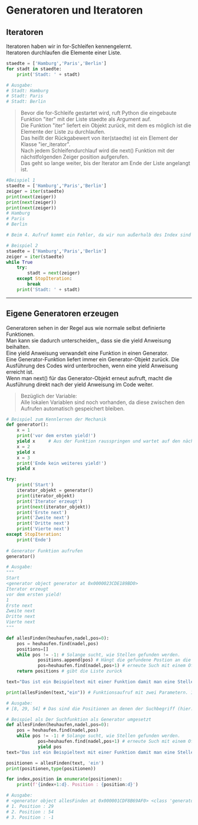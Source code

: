 # Generatoren und Iteratoren
## Iteratoren
Iteratoren haben wir in for-Schleifen kennengelernt.  
Iteratoren durchlaufen die Elemente einer Liste.  
```python
staedte = ['Hamburg','Paris','Berlin']
for stadt in staedte:
    print('Stadt: ' + stadt)

# Ausgabe:
# Stadt: Hamburg
# Stadt: Paris
# Stadt: Berlin
```
> Bevor die for-Schleife gestartet wird, ruft Python die eingebaute Funktion "iter" mit der Liste staedte als Argument auf.  
> Die Funktion "iter" liefert ein Objekt zurück, mit dem es möglich ist die Elemente der Liste zu durchlaufen.  
> Das heißt der Rückgabewert von iter(staedte) ist ein Element der Klasse "ier_iterator".  
> Nach jedem Schleifendurchlauf wird die next() Funktion mit der nächstfolgenden Zeiger position aufgerufen.  
> Das geht so lange weiter, bis der Iterator am Ende der Liste angelangt ist.
```python
#Beispiel 1
staedte = ['Hamburg','Paris','Berlin']
zeiger = iter(staedte)
print(next(zeiger))
print(next(zeiger))
print(next(zeiger))
# Hamburg
# Paris
# Berlin

# Beim 4. Aufruf kommt ein Fehler, da wir nun außerhalb des Index sind
```
```python
# Beispiel 2
staedte = ['Hamburg','Paris','Berlin']
zeiger = iter(staedte)
while True
    try:
        stadt = next(zeiger)
    except StopIteration:
        break
    print('Stadt: ' + stadt)
```
---
## Eigene Generatoren erzeugen
Generatoren sehen in der Regel aus wie normale selbst definierte Funktionen.  
Man kann sie dadurch unterscheiden,, dass sie die yield Anweisung beihalten.  
Eine yield Anweisung verwandelt eine Funktion in einen Generator.  
Eine Generator-Funktion liefert immer ein Generator-Objekt zurück.
Die Ausführung des Codes wird unterbrochen, wenn eine yield Anweisung erreicht ist.  
Wenn man next() für das Generator-Objekt erneut aufruft, macht die Ausführung direkt nach der yield Anweisung im Code weiter.

> Bezüglich der Variable:  
> Alle lokalen Variablen sind noch vorhanden, da diese zwischen den Aufrufen automatisch gespeichert bleiben.

```python
# Beispiel zum Kennlernen der Mechanik
def generator():
    x = 1
    print('vor dem ersten yield!')
    yield x     # Aus der Funktion rausspringen und wartet auf den nächsten Aufruf    
    x = 2
    yield x
    x = 3
    print('Ende kein weiteres yield!')
    yield x

try:
    print('Start')
    iterator_objekt = generator()
    print(iterator_objekt)
    print('Iterator erzeugt')
    print(next(iterator_objekt))
    print('Erste next')
    print('Zweite next')
    print('Dritte next')
    print('Vierte next')
except StopIteration:
    print('Ende')
    
# Generator Funktion aufrufen
generator()

# Ausgabe:
"""
Start
<generator object generator at 0x0000023CDE189BD0>
Iterator erzeugt
vor dem ersten yield!
1
Erste next
Zweite next
Dritte next
Vierte next
"""
```
```python
def allesFinden(heuhaufen,nadel,pos=0):
    pos = heuhaufen.find(nadel,pos)
    positions=[]
    while pos != -1: # Solange sucht, wie Stellen gefunden werden.
            positions.append(pos) # Hängt die gefundene Postion an die Liste positons
            pos=heuhaufen.find(nadel,pos+1) # erneute Such mit einem Offset. Als ab der nächsten Stelle wo es gefunden wurde.
    return positions # gibt die Liste zurück

text="Das ist ein Beispieltext mit einer Funktion damit man eine Stelle wiederfindet"

print(allesFinden(text,"ein")) # Funktionsaufruf mit zwei Parametern. 1. den Text, 2. den Suchbegriff

# Ausgabe:
# [8, 29, 54] # Das sind die Positionen an denen der Suchbegriff (hier: 'ein') gefunden wurde
```
```python
# Beispiel als Der Suchfunktion als Generator umgesetzt
def allesFinden(heuhaufen,nadel,pos=0):
    pos = heuhaufen.find(nadel,pos)
    while pos != -1: # Solange sucht, wie Stellen gefunden werden.
            pos=heuhaufen.find(nadel,pos+1) # erneute Such mit einem Offset. Als ab der nächsten Stelle wo es gefunden wurde.
            yield pos
text="Das ist ein Beispieltext mit einer Funktion damit man eine Stelle wiederfindet"

positionen = allesFinden(text, 'ein')
print(positionen,type(positionen))

for index,position in enumerate(positionen):
    print(f'{index+1:d}. Position : {position:d}')

# Ausgabe:
# <generator object allesFinden at 0x000001CDF8B69AF0> <class 'generator'>
# 1. Position : 29
# 2. Position : 54
# 3. Position : -1
```